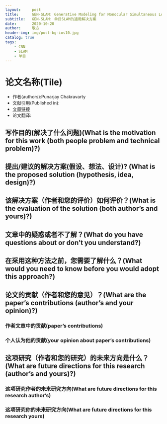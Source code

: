 ```yaml
---
layout:     post
title:      GEN-SLAM: Generative Modeling for Monocular Simultaneous Localization and Mapping
subtitle:   GEN-SLAM: 单目SLAM的通用解决方案
date:       2020-10-20
author:     敬方
header-img: img/post-bg-ios10.jpg
catalog: true
tags:
    - CNN
    - SLAM
    - 单目
---
```


# 论文名称(Tile)

- 作者(authors):Punarjay Chakravarty
- 文献引用(Published in): 
- [文章链接](https://arxiv.org/abs/1902.02086)
- 论文翻译:

## 写作目的(解决了什么问题)(What is the motivation for this work (both people problem and technical problem)?)





## 提出/建议的解决方案(假设、想法、设计)? (What is the proposed solution (hypothesis, idea, design)?)





## 该解决方案（作者和您的评价）如何评价？(What is the evaluation of the solution (both author’s and yours)?)


## 文章中的疑惑或者不了解？(What do you have questions about or don’t you understand?)

## 在采用这种方法之前，您需要了解什么？(What would you need to know before you would adopt this approach?)

## 论文的贡献（作者和您的意见）？(What are the paper’s contributions (author’s and your opinion)?)

### 作者文章中的贡献(paper’s contributions)


### 个人认为他的贡献(your opinion about paper’s contributions)




## 这项研究（作者和您的研究）的未来方向是什么？(What are future directions for this research (author’s and yours)?)



### 这项研究作者的未来研究方向(What are future directions for this research author’s)



### 这项研究你的未来研究方向(What are future directions for this research yours)